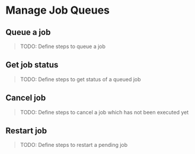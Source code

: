 # Manage Job Queues

## Queue a job

> TODO: Define steps to queue a job

## Get job status

> TODO: Define steps to get status of a queued job

## Cancel job

> TODO: Define steps to cancel a job which has not been executed yet

## Restart job

> TODO: Define steps to restart a pending job